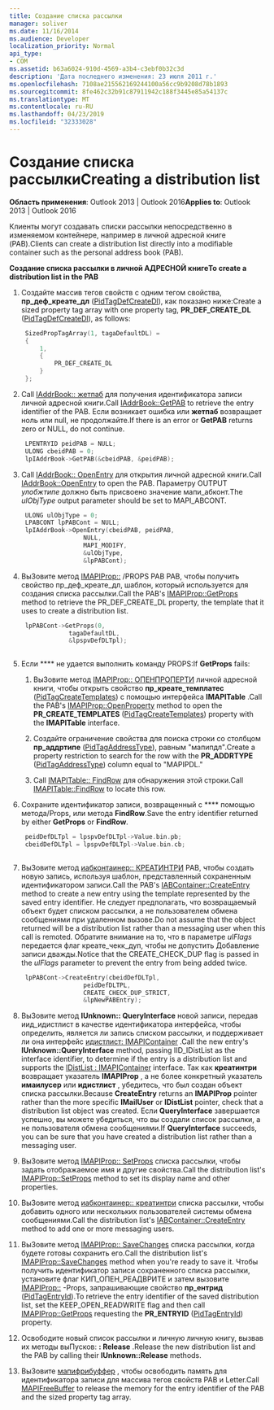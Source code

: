 ```yaml
---
title: Создание списка рассылки
manager: soliver
ms.date: 11/16/2014
ms.audience: Developer
localization_priority: Normal
api_type:
- COM
ms.assetid: b63a6024-910d-4569-a3b4-c3ebf0b32c3d
description: 'Дата последнего изменения: 23 июля 2011 г.'
ms.openlocfilehash: 7108ae215562169244100a56cc9b9208d78b1893
ms.sourcegitcommit: 8fe462c32b91c87911942c188f3445e85a54137c
ms.translationtype: MT
ms.contentlocale: ru-RU
ms.lasthandoff: 04/23/2019
ms.locfileid: "32333028"
---
```

# <a name="creating-a-distribution-list"></a><span data-ttu-id="f60b0-103">Создание списка рассылки</span><span class="sxs-lookup"><span data-stu-id="f60b0-103">Creating a distribution list</span></span>

<span data-ttu-id="f60b0-104">**Область применения**: Outlook 2013 | Outlook 2016</span><span class="sxs-lookup"><span data-stu-id="f60b0-104">**Applies to**: Outlook 2013 | Outlook 2016</span></span> 
  
<span data-ttu-id="f60b0-105">Клиенты могут создавать списки рассылки непосредственно в изменяемом контейнере, например в личной адресной книге (PAB).</span><span class="sxs-lookup"><span data-stu-id="f60b0-105">Clients can create a distribution list directly into a modifiable container such as the personal address book (PAB).</span></span>
  
<span data-ttu-id="f60b0-106">**Создание списка рассылки в личной АДРЕСНОЙ книге**</span><span class="sxs-lookup"><span data-stu-id="f60b0-106">**To create a distribution list in the PAB**</span></span>
  
1. <span data-ttu-id="f60b0-107">Создайте массив тегов свойств с одним тегом свойства, **пр_деф_креате_дл** ([PidTagDefCreateDl](pidtagdefcreatedl-canonical-property.md)), как показано ниже:</span><span class="sxs-lookup"><span data-stu-id="f60b0-107">Create a sized property tag array with one property tag, **PR_DEF_CREATE_DL** ([PidTagDefCreateDl](pidtagdefcreatedl-canonical-property.md)), as follows:</span></span>
    
   ```cpp
    SizedPropTagArray(1, tagaDefaultDL) =
    {
        1,
        {
            PR_DEF_CREATE_DL
        }
    };
   ```

2. <span data-ttu-id="f60b0-108">Call [IAddrBook:: жетпаб](iaddrbook-getpab.md) для получения идентификатора записи личной адресной книги.</span><span class="sxs-lookup"><span data-stu-id="f60b0-108">Call [IAddrBook::GetPAB](iaddrbook-getpab.md) to retrieve the entry identifier of the PAB.</span></span> <span data-ttu-id="f60b0-109">Если возникает ошибка или **жетпаб** возвращает ноль или null, не продолжайте.</span><span class="sxs-lookup"><span data-stu-id="f60b0-109">If there is an error or **GetPAB** returns zero or NULL, do not continue.</span></span> 
    
   ```cpp
    LPENTRYID peidPAB = NULL;
    ULONG cbeidPAB = 0;
    lpIAddrBook->GetPAB(&cbeidPAB, &peidPAB);
   ```

3. <span data-ttu-id="f60b0-110">Call [IAddrBook:: OpenEntry](iaddrbook-openentry.md) для открытия личной адресной книги.</span><span class="sxs-lookup"><span data-stu-id="f60b0-110">Call [IAddrBook::OpenEntry](iaddrbook-openentry.md) to open the PAB.</span></span> <span data-ttu-id="f60b0-111">Параметру OUTPUT _улобжтипе_ должно быть присвоено значение мапи_абконт.</span><span class="sxs-lookup"><span data-stu-id="f60b0-111">The  _ulObjType_ output parameter should be set to MAPI_ABCONT.</span></span> 
    
   ```cpp
    ULONG ulObjType = 0;
    LPABCONT lpPABCont = NULL;
    lpIAddrBook->OpenEntry(cbeidPAB, peidPAB,
                    NULL,
                    MAPI_MODIFY,
                    &ulObjType,
                    &lpPABCont);
   ```

4. <span data-ttu-id="f60b0-112">ВыЗовите метод [IMAPIProp::](imapiprop-getprops.md) /PROPS PAB PAB, чтобы получить свойство пр_деф_креате_дл, шаблон, который используется для создания списка рассылки.</span><span class="sxs-lookup"><span data-stu-id="f60b0-112">Call the PAB's [IMAPIProp::GetProps](imapiprop-getprops.md) method to retrieve the PR_DEF_CREATE_DL property, the template that it uses to create a distribution list.</span></span> 
    
   ```cpp
    lpPABCont->GetProps(0,
                tagaDefaultDL,
                &lpspvDefDLTpl);
    
   ```

5. <span data-ttu-id="f60b0-113">Если \*\*\*\* не удается выполнить команду PROPS:</span><span class="sxs-lookup"><span data-stu-id="f60b0-113">If **GetProps** fails:</span></span> 
    
   1. <span data-ttu-id="f60b0-114">ВыЗовите метод [IMAPIProp:: ОПЕНПРОПЕРТИ](imapiprop-openproperty.md) личной адресной книги, чтобы открыть свойство **пр_креате_темплатес** ([PidTagCreateTemplates](pidtagcreatetemplates-canonical-property.md)) с помощью интерфейса **IMAPITable** .</span><span class="sxs-lookup"><span data-stu-id="f60b0-114">Call the PAB's [IMAPIProp::OpenProperty](imapiprop-openproperty.md) method to open the **PR_CREATE_TEMPLATES** ([PidTagCreateTemplates](pidtagcreatetemplates-canonical-property.md)) property with the **IMAPITable** interface.</span></span> 
      
   2. <span data-ttu-id="f60b0-115">Создайте ограничение свойства для поиска строки со столбцом **пр_аддртипе** ([PidTagAddressType](pidtagaddresstype-canonical-property.md)), равным "мапипдл".</span><span class="sxs-lookup"><span data-stu-id="f60b0-115">Create a property restriction to search for the row with the **PR_ADDRTYPE** ([PidTagAddressType](pidtagaddresstype-canonical-property.md)) column equal to "MAPIPDL."</span></span> 
      
   3. <span data-ttu-id="f60b0-116">Call [IMAPITable:: FindRow](imapitable-findrow.md) для обнаружения этой строки.</span><span class="sxs-lookup"><span data-stu-id="f60b0-116">Call [IMAPITable::FindRow](imapitable-findrow.md) to locate this row.</span></span> 
    
6. <span data-ttu-id="f60b0-117">Сохраните идентификатор записи, возвращенный с \*\*\*\* помощью метода/Props, или метода **FindRow**.</span><span class="sxs-lookup"><span data-stu-id="f60b0-117">Save the entry identifier returned by either **GetProps** or **FindRow**.</span></span>
    
   ```cpp
    peidDefDLTpl = lpspvDefDLTpl->Value.bin.pb;
    cbeidDefDLTpl = lpspvDefDLTpl->Value.bin.cb;
    
   ```

7. <span data-ttu-id="f60b0-118">ВыЗовите метод [иабконтаинер:: КРЕАТИНТРИ](iabcontainer-createentry.md) PAB, чтобы создать новую запись, используя шаблон, представленный сохраненным идентификатором записи.</span><span class="sxs-lookup"><span data-stu-id="f60b0-118">Call the PAB's [IABContainer::CreateEntry](iabcontainer-createentry.md) method to create a new entry using the template represented by the saved entry identifier.</span></span> <span data-ttu-id="f60b0-119">Не следует предполагать, что возвращаемый объект будет списком рассылки, а не пользователем обмена сообщениями при удаленном вызове.</span><span class="sxs-lookup"><span data-stu-id="f60b0-119">Do not assume that the object returned will be a distribution list rather than a messaging user when this call is remoted.</span></span> <span data-ttu-id="f60b0-120">Обратите внимание на то, что в параметре _ulFlags_ передается флаг креате_чекк_дуп, чтобы не допустить Добавление записи дважды.</span><span class="sxs-lookup"><span data-stu-id="f60b0-120">Notice that the CREATE_CHECK_DUP flag is passed in the  _ulFlags_ parameter to prevent the entry from being added twice.</span></span> 
    
   ```cpp
    lpPABCont->CreateEntry(cbeidDefDLTpl,
                    peidDefDLTPL,
                    CREATE_CHECK_DUP_STRICT,
                    &lpNewPABEntry);
   ```

8. <span data-ttu-id="f60b0-121">ВыЗовите метод **IUnknown:: QueryInterface** новой записи, передав иид_идистлист в качестве идентификатора интерфейса, чтобы определить, является ли запись списком рассылки, и поддерживает ли она интерфейс [идистлист: IMAPIContainer](idistlistimapicontainer.md) .</span><span class="sxs-lookup"><span data-stu-id="f60b0-121">Call the new entry's **IUnknown::QueryInterface** method, passing IID_IDistList as the interface identifier, to determine if the entry is a distribution list and supports the [IDistList : IMAPIContainer](idistlistimapicontainer.md) interface.</span></span> <span data-ttu-id="f60b0-122">Так как **креатинтри** возвращает указатель **IMAPIProp** , а не более конкретный указатель **имаилусер** или **идистлист** , убедитесь, что был создан объект списка рассылки.</span><span class="sxs-lookup"><span data-stu-id="f60b0-122">Because **CreateEntry** returns an **IMAPIProp** pointer rather than the more specific **IMailUser** or **IDistList** pointer, check that a distribution list object was created.</span></span> <span data-ttu-id="f60b0-123">Если **QueryInterface** завершается успешно, вы можете убедиться, что вы создали список рассылки, а не пользователя обмена сообщениями.</span><span class="sxs-lookup"><span data-stu-id="f60b0-123">If **QueryInterface** succeeds, you can be sure that you have created a distribution list rather than a messaging user.</span></span> 
    
9. <span data-ttu-id="f60b0-124">ВыЗовите метод [IMAPIProp:: SetProps](imapiprop-setprops.md) списка рассылки, чтобы задать отображаемое имя и другие свойства.</span><span class="sxs-lookup"><span data-stu-id="f60b0-124">Call the distribution list's [IMAPIProp::SetProps](imapiprop-setprops.md) method to set its display name and other properties.</span></span> 
    
10. <span data-ttu-id="f60b0-125">ВыЗовите метод [иабконтаинер:: креатинтри](iabcontainer-createentry.md) списка рассылки, чтобы добавить одного или нескольких пользователей системы обмена сообщениями.</span><span class="sxs-lookup"><span data-stu-id="f60b0-125">Call the distribution list's [IABContainer::CreateEntry](iabcontainer-createentry.md) method to add one or more messaging users.</span></span> 
    
11. <span data-ttu-id="f60b0-126">ВыЗовите метод [IMAPIProp:: SaveChanges](imapiprop-savechanges.md) списка рассылки, когда будете готовы сохранить его.</span><span class="sxs-lookup"><span data-stu-id="f60b0-126">Call the distribution list's [IMAPIProp::SaveChanges](imapiprop-savechanges.md) method when you're ready to save it.</span></span> <span data-ttu-id="f60b0-127">Чтобы получить идентификатор записи сохраненного списка рассылки, установите флаг КИП_ОПЕН_РЕАДВРИТЕ и затем вызовите [IMAPIProp::](imapiprop-getprops.md) -Props, запрашивающие свойство **пр_ентрид** ([PidTagEntryId](pidtagentryid-canonical-property.md)).</span><span class="sxs-lookup"><span data-stu-id="f60b0-127">To retrieve the entry identifier of the saved distribution list, set the KEEP_OPEN_READWRITE flag and then call [IMAPIProp::GetProps](imapiprop-getprops.md) requesting the **PR_ENTRYID** ([PidTagEntryId](pidtagentryid-canonical-property.md)) property.</span></span>
    
12. <span data-ttu-id="f60b0-128">Освободите новый список рассылки и личную личную книгу, вызвав их методы выПусков: **: Release** .</span><span class="sxs-lookup"><span data-stu-id="f60b0-128">Release the new distribution list and the PAB by calling their **IUnknown::Release** methods.</span></span> 
    
13. <span data-ttu-id="f60b0-129">ВыЗовите [мапифрибуффер](mapifreebuffer.md) , чтобы освободить память для идентификатора записи для массива тегов свойств PAB и Letter.</span><span class="sxs-lookup"><span data-stu-id="f60b0-129">Call [MAPIFreeBuffer](mapifreebuffer.md) to release the memory for the entry identifier of the PAB and the sized property tag array.</span></span> 
    

